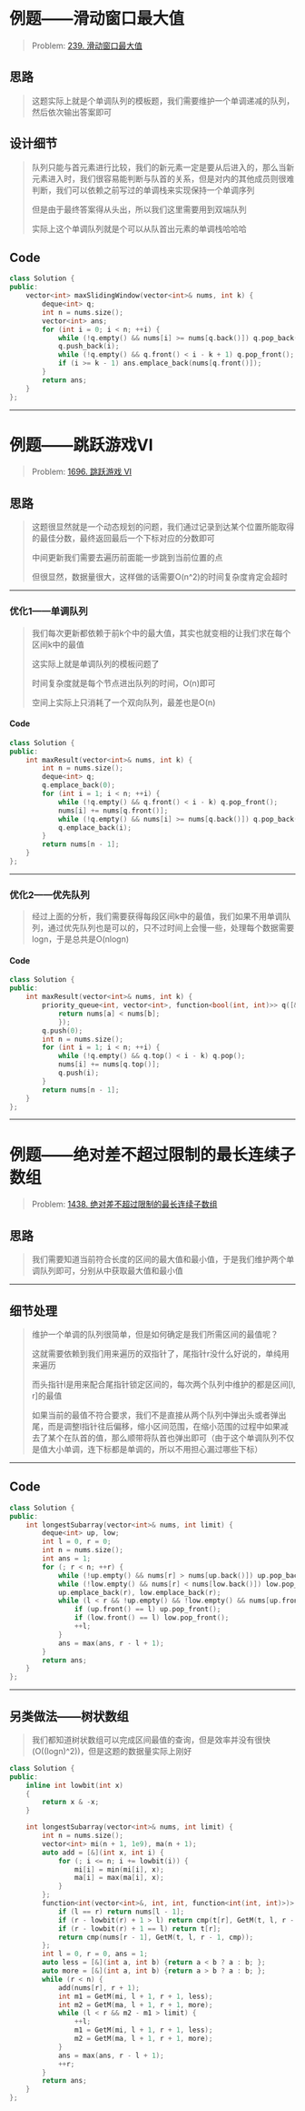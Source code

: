 # 例题——滑动窗口最大值

> Problem: [239. 滑动窗口最大值](https://leetcode.cn/problems/sliding-window-maximum/description/)

## 思路

> 这题实际上就是个单调队列的模板题，我们需要维护一个单调递减的队列，然后依次输出答案即可

## 设计细节

> 队列只能与首元素进行比较，我们的新元素一定是要从后进入的，那么当新元素进入时，我们很容易能判断与队首的关系，但是对内的其他成员则很难判断，我们可以依赖之前写过的单调栈来实现保持一个单调序列
>
> 但是由于最终答案得从头出，所以我们这里需要用到双端队列
>
> 实际上这个单调队列就是个可以从队首出元素的单调栈哈哈哈

## Code

```c++
class Solution {
public:
    vector<int> maxSlidingWindow(vector<int>& nums, int k) {
        deque<int> q;
        int n = nums.size();
        vector<int> ans;
        for (int i = 0; i < n; ++i) {
            while (!q.empty() && nums[i] >= nums[q.back()]) q.pop_back();
            q.push_back(i);
            while (!q.empty() && q.front() < i - k + 1) q.pop_front();
            if (i >= k - 1) ans.emplace_back(nums[q.front()]);
        }
        return ans;
    }
};
```

---

# 例题——跳跃游戏VI

> Problem: [1696. 跳跃游戏 VI](https://leetcode.cn/problems/jump-game-vi/description/)

## 思路

> 这题很显然就是一个动态规划的问题，我们通过记录到达某个位置所能取得的最佳分数，最终返回最后一个下标对应的分数即可
>
> 中间更新我们需要去遍历前面能一步跳到当前位置的点
>
> 但很显然，数据量很大，这样做的话需要O(n^2)的时间复杂度肯定会超时

---

### 优化1——单调队列

> 我们每次更新都依赖于前k个中的最大值，其实也就变相的让我们求在每个区间k中的最值
>
> 这实际上就是单调队列的模板问题了
>
> 时间复杂度就是每个节点进出队列的时间，O(n)即可
>
> 空间上实际上只消耗了一个双向队列，最差也是O(n)

#### Code

```c++
class Solution {
public:
    int maxResult(vector<int>& nums, int k) {
        int n = nums.size();
        deque<int> q;
        q.emplace_back(0);
        for (int i = 1; i < n; ++i) {
            while (!q.empty() && q.front() < i - k) q.pop_front();
            nums[i] += nums[q.front()];
            while (!q.empty() && nums[i] >= nums[q.back()]) q.pop_back();
            q.emplace_back(i);
        }
        return nums[n - 1];
    }
};
```

---

### 优化2——优先队列

> 经过上面的分析，我们需要获得每段区间k中的最值，我们如果不用单调队列，通过优先队列也是可以的，只不过时间上会慢一些，处理每个数据需要logn，于是总共是O(nlogn)

#### Code

```c++
class Solution {
public:
    int maxResult(vector<int>& nums, int k) {
        priority_queue<int, vector<int>, function<bool(int, int)>> q([&](int a, int b) {
            return nums[a] < nums[b];
            });
        q.push(0);
        int n = nums.size();
        for (int i = 1; i < n; ++i) {
            while (!q.empty() && q.top() < i - k) q.pop();
            nums[i] += nums[q.top()];
            q.push(i);
        }
        return nums[n - 1];
    }
};
```

---

# 例题——绝对差不超过限制的最长连续子数组

> Problem: [1438. 绝对差不超过限制的最长连续子数组](https://leetcode.cn/problems/longest-continuous-subarray-with-absolute-diff-less-than-or-equal-to-limit/description/)

## 思路

> 我们需要知道当前符合长度的区间的最大值和最小值，于是我们维护两个单调队列即可，分别从中获取最大值和最小值

---

## 细节处理

> 维护一个单调的队列很简单，但是如何确定是我们所需区间的最值呢？
>
> 这就需要依赖到我们用来遍历的双指针了，尾指针r没什么好说的，单纯用来遍历
>
> 而头指针l是用来配合尾指针锁定区间的，每次两个队列中维护的都是区间[l, r]的最值
>
> 如果当前的最值不符合要求，我们不是直接从两个队列中弹出头或者弹出尾，而是调整l指针往后偏移，缩小区间范围，在缩小范围的过程中如果减去了某个在队首的值，那么顺带将队首也弹出即可（由于这个单调队列不仅是值大小单调，连下标都是单调的，所以不用担心漏过哪些下标）

---

## Code

```c++
class Solution {
public:
    int longestSubarray(vector<int>& nums, int limit) {
        deque<int> up, low;
        int l = 0, r = 0;
        int n = nums.size();
        int ans = 1;
        for (; r < n; ++r) {
            while (!up.empty() && nums[r] > nums[up.back()]) up.pop_back();
            while (!low.empty() && nums[r] < nums[low.back()]) low.pop_back();
            up.emplace_back(r), low.emplace_back(r);
            while (l < r && !up.empty() && !low.empty() && nums[up.front()] - nums[low.front()] > limit) {
                if (up.front() == l) up.pop_front();
                if (low.front() == l) low.pop_front();
                ++l;
            }
            ans = max(ans, r - l + 1);
        }
        return ans;
    }
};
```

---

## 另类做法——树状数组

> 我们都知道树状数组可以完成区间最值的查询，但是效率并没有很快(O((logn)^2))，但是这题的数据量实际上刚好

```c++
class Solution {
public:
    inline int lowbit(int x)
    {
        return x & -x;
    }

    int longestSubarray(vector<int>& nums, int limit) {
        int n = nums.size();
        vector<int> mi(n + 1, 1e9), ma(n + 1);
        auto add = [&](int x, int i) {
            for (; i <= n; i += lowbit(i)) {
                mi[i] = min(mi[i], x);
                ma[i] = max(ma[i], x);
            }
        };
        function<int(vector<int>&, int, int, function<int(int, int)>)> GetM = [&](vector<int>& t, int l, int r, function<int(int, int)> cmp) {
            if (l == r) return nums[l - 1];
            if (r - lowbit(r) + 1 > l) return cmp(t[r], GetM(t, l, r - lowbit(r), cmp));
            if (r - lowbit(r) + 1 == l) return t[r];
            return cmp(nums[r - 1], GetM(t, l, r - 1, cmp));
        };
        int l = 0, r = 0, ans = 1;
        auto less = [&](int a, int b) {return a < b ? a : b; };
        auto more = [&](int a, int b) {return a > b ? a : b; };
        while (r < n) {
            add(nums[r], r + 1);
            int m1 = GetM(mi, l + 1, r + 1, less);
            int m2 = GetM(ma, l + 1, r + 1, more);
            while (l < r && m2 - m1 > limit) {
                ++l;
                m1 = GetM(mi, l + 1, r + 1, less);
                m2 = GetM(ma, l + 1, r + 1, more);
            }
            ans = max(ans, r - l + 1);
            ++r;
        }
        return ans;
    }
};
```



